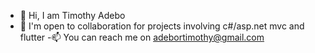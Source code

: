 - 👋 Hi, I am Timothy Adebo
- 💞️ I'm open to collaboration for projects involving c#/asp.net mvc and flutter
-📫 You can reach me on adebortimothy@gmail.com

<!---
TimTyger/TimTyger is a ✨ special ✨ repository because its `README.md` (this file) appears on your GitHub profile.
You can click the Preview link to take a look at your changes.
--->
